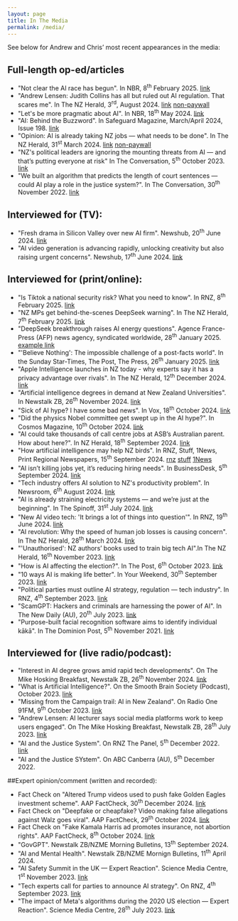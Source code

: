 ```yaml
---
layout: page
title: In The Media
permalink: /media/
---
```


See below for Andrew and Chris’ most recent appearances in the media:

## Full-length op-ed/articles

- "Not clear the AI race has begun". In NBR, 8<sup>th</sup> February 2025. [link](https://www.nbr.co.nz/guest-analysis/not-clear-the-ai-race-has-begun/)
- "Andrew Lensen: Judith Collins has all but ruled out AI regulation. That scares me". In The NZ Herald, 3<sup>rd</sup>, August 2024. [link](https://www.nzherald.co.nz/business/andrew-lensen-judith-collins-has-all-but-ruled-out-ai-regulation-that-scares-me/QFQETYMLI5AXXHIP7O3QVWPX5M/) [non-paywall](https://andrewlensen.com/ai-cabinet-paper/)
- "Let's be more pragmatic about AI". In NBR, 18<sup>th</sup> May 2024. [link](https://www.nbr.co.nz/guest-analysis/lets-be-more-pragmatic-about-ai/)
- "AI: Behind the Buzzword". In Safeguard Magazine, March/April 2024, Issue 198. [link](https://safeguard.co.nz/magazine/ai-behind-the-buzzword/)
- "Opinion: AI is already taking NZ jobs — what needs to be done". In The NZ Herald, 31<sup>st</sup> March 2024. [link](https://www.nzherald.co.nz/business/ai-is-already-taking-jobs-in-nz-what-needs-to-be-done/KMWFSE6YBRH2BBDTTZTPCUBMAY/) [non-paywall](https://andrewlensen.com/ai-and-jobs/)
- "NZ's political leaders are ignoring the mounting threats from AI — and that’s putting everyone at risk" In The Conversation, 5<sup>th</sup> October 2023. [link](https://theconversation.com/nzs-political-leaders-are-ignoring-the-mounting-threats-from-ai-and-thats-putting-everyone-at-risk-214714)
- "We built an algorithm that predicts the length of court sentences — could AI play a role in the justice system?". In The Conversation, 30<sup>th</sup> November 2022. [link](https://theconversation.com/we-built-an-algorithm-that-predicts-the-length-of-court-sentences-could-ai-play-a-role-in-the-justice-system-193300)

## Interviewed for (TV):

- "Fresh drama in Silicon Valley over new AI firm". Newshub, 20<sup>th</sup> June 2024. [link](https://www.youtube.com/watch?v=CGJFXGCMnyI)
- "AI video generation is advancing rapidly, unlocking creativity but also raising urgent concerns". Newshub, 17<sup>th</sup> June 2024. [link](https://www.youtube.com/watch?v=bCktJp8gY_g)

## Interviewed for (print/online):

- "Is Tiktok a national security risk? What you need to know". In RNZ, 8<sup>th</sup> February 2025. [link](https://www.rnz.co.nz/news/what-you-need-to-know/541259/is-tiktok-a-national-security-risk-what-you-need-to-know)
- "NZ MPs get behind-the-scenes DeepSeek warning". In The NZ Herald, 7<sup>th</sup> February 2025. [link](https://www.nzherald.co.nz/business/deepseek-banned-by-governments-in-multiple-countries-but-not-nz/B77PSHHD7BEQ5E27G4WXSV3OYQ/)
- "DeepSeek breakthrough raises AI energy questions". Agence France-Press (AFP) news agency, syndicated worldwide, 28<sup>th</sup> January 2025. [example link](https://www.france24.com/en/live-news/20250128-deepseek-breakthrough-raises-ai-energy-questions)
- "'Believe Nothing': The impossible challenge of a post-facts world". In the Sunday Star-Times, The Post, The Press, 26<sup>th</sup> January 2025. [link](https://www.thepost.co.nz/nz-news/360553528/believe-nothing-impossible-challenge-post-facts-world)
- "Apple Intelligence launches in NZ today - why experts say it has a privacy advantage over rivals". In The NZ Herald, 12<sup>th</sup> December 2024. [link](https://www.nzherald.co.nz/business/apple-intelligence-launches-in-nz-today-why-experts-say-it-has-a-privacy-advantage-over-rivals/4DKNQ42HR5CQZEZTHNU3PR553A/)
- "Artificial intelligence degrees in demand at New Zealand Universities". In Newstalk ZB, 26<sup>th</sup> November 2024. [link](https://www.newstalkzb.co.nz/news/national/artificial-intelligence-degrees-in-demand-at-new-zealand-universities/)
- "Sick of AI hype? I have some bad news". In Vox, 18<sup>th</sup> October 2024. [link](https://www.vox.com/future-perfect/378347/nobel-prize-physics-ai-hinton-hopfield)
- "Did the physics Nobel committee get swept up in the AI hype?". In Cosmos Magazine, 10<sup>th</sup> October 2024. [link](https://cosmosmagazine.com/technology/ai/nobel-prize-physics-ai/)
- "AI could take thousands of call centre jobs at ASB’s Australian parent. How about here?". In NZ Herald, 18<sup>th</sup> September 2024. [link](https://www.nzherald.co.nz/business/ai-could-take-thousands-of-call-centre-jobs-at-asbs-australian-parent-how-about-here/YYSV7YZYFBB3NLL6AHGMAK4EEA/)
- "How artificial intelligence may help NZ birds". In RNZ, Stuff, 1News, Print Regional Newspapers, 15<sup>th</sup> September 2024. [rnz](https://www.rnz.co.nz/news/national/528039/how-artificial-intelligence-may-help-nz-birds) [stuff](https://www.stuff.co.nz/nz-news/350416093/how-artificial-intelligence-may-help-nz-birds) [1News](https://www.1news.co.nz/2024/09/15/how-artificial-intelligence-may-help-nz-birds/)
- "AI isn’t killing jobs yet, it’s reducing hiring needs". In BusinessDesk, 5<sup>th</sup> September 2024. [link](https://businessdesk.co.nz/article/opinion/ai-isnt-killing-jobs-yet-its-reducing-hiring-needs)
- "Tech industry offers AI solution to NZ's productivity problem". In Newsroom, 6<sup>th</sup> August 2024. [link](https://newsroom.co.nz/2024/08/06/tech-industry-offers-an-ai-solution-to-nzs-productivity-problem/)
- "AI is already straining electricity systems — and we’re just at the beginning". In The Spinoff, 31<sup>st</sup> July 2024. [link](https://thespinoff.co.nz/internet/29-07-2024/ai-is-already-straining-electricity-systems-and-were-just-at-the-beginning)
- "New AI video tech: 'It brings a lot of things into question'". In RNZ, 19<sup>th</sup> June 2024. [link](https://www.rnz.co.nz/news/national/520061/new-ai-video-tech-it-brings-a-lot-of-things-into-question)
- "AI revolution: Why the speed of human job losses is causing concern". In The NZ Herald, 28<sup>th</sup> March 2024. [link](https://www.nzherald.co.nz/business/ai-revolution-why-the-speed-of-human-job-losses-is-causing-concern/HWFPHBD5QJAZFEZ66DG57KVCLU/)
- "'Unauthorised': NZ authors’ books used to train big tech AI".In The NZ Herald, 16<sup>th</sup> November 2023. [link](https://www.nzherald.co.nz/business/unauthorised-nz-authors-books-used-to-train-big-tech-ai/FZT5MZEMCNHLXNTPCXWAX7YP64/)
- "How is AI affecting the election?". In The Post, 6<sup>th</sup> October 2023. [link](https://www.thepost.co.nz/a/nz-news/350084629/how-ai-affecting-election)
- "10 ways AI is making life better". In Your Weekend, 30<sup>th</sup> September 2023. [link](https://www.thepress.co.nz/a/wellbeing/350082048/10-ways-ai-making-life-better)
- "Political parties must outline AI strategy, regulation — tech industry". In RNZ, 4<sup>th</sup> September 2023. [link](https://www.rnz.co.nz/news/political/497232/political-parties-must-outline-ai-strategy-regulation-tech-industry)
- "ScamGPT: Hackers and criminals are harnessing the power of AI". In The New Daily (AU), 20<sup>th</sup> July 2023. [link](https://thenewdaily.com.au/life/tech/2023/07/20/scams-criminal-ai/)
- "Purpose-built facial recognition software aims to identify individual kākā". In The Dominion Post, 5<sup>th</sup> November 2021. [link](https://www.stuff.co.nz/environment/126898710/purposebuilt-facial-recognition-software-aims-to-identify-individual-kk)

## Interviewed for (live radio/podcast):

- "Interest in AI degree grows amid rapid tech developments". On The Mike Hosking Breakfast, Newstalk ZB, 26<sup>th</sup> November 2024. [link](https://www.newstalkzb.co.nz/on-air/mike-hosking-breakfast/audio/andrew-lensen-victoria-university-senior-lecturer-on-the-growing-interest-in-ai-university-courses/)
- "What is Artificial Intelligence?". On the Smooth Brain Society (Podcast), October 2023. [link](https://open.spotify.com/episode/1oOYUNfJvsII5JzjfjEMfz)
- "Missing from the Campaign trail: AI in New Zealand". On Radio One 91FM, 9<sup>th</sup> October 2023. [link](https://open.spotify.com/episode/10nfa6KAgA3ZtSWsnbVlbj)
- "Andrew Lensen: AI lecturer says social media platforms work to keep users engaged". On The Mike Hosking Breakfast, Newstalk ZB, 28<sup>th</sup> July 2023. [link](https://www.newstalkzb.co.nz/on-air/mike-hosking-breakfast/audio/andrew-lensen-ai-lecturer-says-social-media-platforms-work-to-keep-users-engaged/)
- "AI and the Justice System". On RNZ The Panel, 5<sup>th</sup> December 2022. [link](https://www.rnz.co.nz/national/programmes/thepanel/audio/2018869935/the-panel-with-mai-chen-and-guy-williams-part-2)
- "AI and the Justice SYstem". On ABC Canberra (AU), 5<sup>th</sup> December 2022.

##Expert opinion/comment (written and recorded):

- Fact Check on "Altered Trump videos used to push fake Golden Eagles investment scheme". AAP FactCheck, 30<sup>th</sup> December 2024. [link](https://www.aap.com.au/factcheck/altered-trump-videos-used-to-push-fake-golden-eagles-investment-scheme/)
- Fact Check on "Deepfake or cheapfake? Video making false allegations against Walz goes viral". AAP FactCheck, 29<sup>th</sup> October 2024. [link](https://www.aap.com.au/factcheck/deepfake-or-cheapfake-video-making-false-allegations-against-walz-goes-viral/)
- Fact Check on "Fake Kamala Harris ad promotes insurance, not abortion rights". AAP FactCheck, 8<sup>th</sup> October 2024. [link](https://www.aap.com.au/factcheck/fake-kamala-harris-ad-promotes-insurance-not-abortion-rights/)
- "GovGPT". Newstalk ZB/NZME Morning Bulletins, 13<sup>th</sup> September 2024.
- "AI and Mental Health". Newstalk ZB/NZME Mornign Bulletins, 11<sup>th</sup> April 2024.
- "AI Safety Summit in the UK — Expert Reaction". Science Media Centre, 1<sup>st</sup> November 2023. [link](https://www.sciencemediacentre.co.nz/2023/11/01/ai-safety-summit-in-the-uk-expert-reaction/)
- "Tech experts call for parties to announce AI strategy". On RNZ, 4<sup>th</sup> September 2023. [link](https://www.rnz.co.nz/national/programmes/morningreport/audio/2018905404/tech-experts-call-for-parties-to-announce-ai-strategy)
- "The impact of Meta's algorithms during the 2020 US election — Expert Reaction". Science Media Centre, 28<sup>th</sup> July 2023. [link](https://www.sciencemediacentre.co.nz/2023/07/28/the-impact-of-metas-algorithms-during-the-2020-us-election-expert-reaction/)